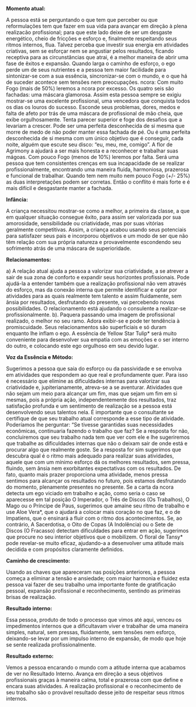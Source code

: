 **Momento atual:**

 A pessoa está se perguntando o que tem que perceber ou que reformulações tem que fazer em sua vida para avançar em direção à plena realizacão profissional; para que este lado deixe de ser um desgaste energético, cheio de fricções e esforço e, finalmente respeitando seus ritmos internos, flua. Talvez perceba que investir sua energia em atividades criativas, sem se esforçar nem se angustiar pelos resultados, ficando receptiva para as circunstâncias que atrai, é a melhor maneira de abrir uma fase de êxitos e expansão. Quando larga o caminho de esforço, o ego perde um de seus nutrientes e a pessoa tem maior facilidade para sintonizar-se com a sua essência, sincronizar-se com o mundo, e o que há de suceder acontece sem tensões nem preocupações.  ncora: Com muito Fogo (mais de 50%) leremos a  ncora por excesso. Os quatro seis são fachadas: uma máscara glamorosa. Assim esta pessoa sempre se exigiu mostrar-se uma excelente profissional, uma vencedora que conquista todos os dias os louros do sucesso. Esconde seus problemas, dores, medos e falta de afeto por trás de uma máscara de profissional de mão cheia, que exibe orgulhosamente. Tenta parecer superior e foge dos desafios que a levariam a crescer. Pode ser uma perfeita desconhecida de si mesma que morre de medo de não poder manter essa fachada de pé. Ou é uma perfeita desconhecida de si mesma com um único objetivo que é conseguir, cada noite, alguém que escute seu disco: “eu, meu, me, comigo”. A flor de Agrimony a ajudará a ser mais honesta e a reconhecer e trabalhar suas mágoas. Com pouco Fogo (menos de 10%) leremos por falta. Será uma pessoa que tem consistentes crenças em sua incapacidade de se realizar profissionalmente, encontrando uma maneira fluida, harmoniosa, prazerosa e funcional de trabalhar. Quando tem nem muito nem pouco Fogo (+/- 25%) as duas interpretações podem ser corretas. Então o conflito é mais forte e é mais difícil e desgastante manter a fachada. 


**Infância:**

 A criança necessitou mostrar-se como a melhor, a primeira da classe, a que em qualquer situação consegue êxito, para assim ser valorizada por sua amorosidade, sensibilidade ou criatividade, mas por suas vitórias geralmente competitivas. Assim, a criança acabou usando seus potenciais para satisfazer seus pais e incorporou objetivos e um modo de ser que não têm relação com sua própria natureza e provavelmente escondendo seu sofrimento atrás de uma máscara de superioridade. 


**Relacionamentos:**

 a) A relação atual ajuda a pessoa a valorizar sua criatividade, a se atrever a sair de sua zona de conforto e expandir seus horizontes profissionais. Pode ajudá-la a entender também que a realização profissional não vem através do esforço, mas da conexão interna que permite identificar e optar por atividades para as quais realmente tem talento e assim fluidamente, sem ânsia por resultados, desfrutando do presente, vai percebendo novas possibilidades. O relacionamento está ajudando o consulente a realizar-se profissionalmente. b). Paquera passando uma imagem de profissional realizado, o melhor no seu ramo. Adora exibir-se e pode ter tendência à promiscuidade. Seus relacionamentos são superficiais e só duram enquanto lhe inflam o ego. A essência de Yellow Star Tulip* será muito conveniente para desenvolver sua empatia com as emoções e o ser interno do outro, e colocando este ego orgulhoso em seu devido lugar. 


**Voz da Essência e Método:**

 Sugerimos a pessoa que saia do esforço ou da passividade e se envolva em atividades que respondem ao que real e profundamente quer. Para isso é necessário que elimine as dificuldades internas para valorizar sua criatividade e, jupiterianamente, atreva-se a se aventurar. Atividades que não sejam um meio para alcançar um fim, mas que sejam um fim em si mesmas, pois a própria ação, independentemente dos resultados, traz satisfação profunda e um sentimento de realização se a pessoa está desenvolvendo seus talentos nela. É importante que o consultante se certifique de que seu trabalho atual corresponde a esse tipo de atividade. Poderíamos lhe perguntar: “Se tivesse garantidas suas necessidades econômicas, continuaria fazendo o trabalho que faz? Se a resposta for não, concluiremos que seu trabalho nada tem que ver com ele e lhe sugeriremos que trabalhe as dificuldades internas que não o deixam sair de onde está e procurar algo que realmente goste. Se a resposta for sim sugerimos que descubra qual é o ritmo mais adequado para realizar suas atividades, aquele que com um mínimo esforço dá os melhores resultados, sem pressa, fluindo, sem ânsia nem exorbitantes expectativas com os resultados. De fato, quanto mais prazer proporciona uma atividade, menos pressa sentimos para alcançar os resultados no futuro, pois estamos desfrutando do momento, plenamente presentes no presente. Se a carta da  ncora detecta um ego viciado em trabalho e ação, como seria o caso se aparecesse em tal posição O Imperador, o Três de Discos (Os Trabalhos), O Mago ou o Príncipe de Paus, sugerimos que amaine seu ritmo de trabalho e use Aloe Vera*, que o ajudará a colocar mais coração no que faz, e o de Impatiens, que o ensinará a fluir com o ritmo dos acontecimentos. Se, ao contrário, A Sacerdotisa, o Oito de Copas (A Indolência) ou o Sete de Discos (O Fracasso) detectam dificuldades para entrar em ação, sugerimos que procure no seu interior objetivos que o mobilizem. O floral de Tansy* pode revelar-se muito eficaz, ajudando-a a desenvolver uma atitude mais decidida e com propósitos claramente definidos. 


**Caminho de crescimento:**

 Usando as chaves que apareceram nas posições anteriores, a pessoa começa a eliminar a tensão e ansiedade; com maior harmonia e fluidez esta pessoa vai fazer de seu trabalho uma importante fonte de gratificação pessoal, expansão profissional e reconhecimento, sentindo as primeiras brisas de realização. 


**Resultado interno:**

 Essa pessoa, produto de todo o processo que vimos até aqui, venceu os impedimentos internos que a dificultavam viver e trabalhar de uma maneira simples, natural, sem pressas, fluidamente, sem tensões nem esforço, deixando-se levar por um impulso interno de expansão, de modo que hoje se sente realizada profissionalmente. 


**Resultado externo:**

 Vemos a pessoa encarando o mundo com a atitude interna que acabamos de ver no Resultado Interno. Avança em direção a seus objetivos profissionais graças à maneira calma, total e prazerosa com que define e encara suas atividades. A realização profissional e o reconhecimento de seu trabalho são o provável resultado desse jeito de respeitar seus ritmos internos.
